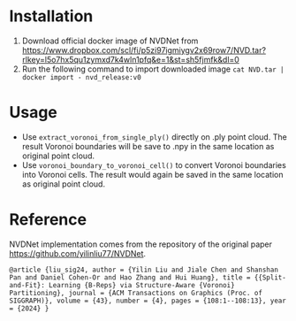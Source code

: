 # Installation

1) Download official docker image of NVDNet from https://www.dropbox.com/scl/fi/p5zi97igmiygv2x69row7/NVD.tar?rlkey=l5o7hx5qu1zymxd7k4wln1pfq&e=1&st=sh5fjmfk&dl=0
2) Run the following command to import downloaded image `cat NVD.tar | docker import - nvd_release:v0`

# Usage
- Use `extract_voronoi_from_single_ply()` directly on .ply point cloud. The result Voronoi boundaries will be save to .npy in the same location as original point cloud.
- Use `voronoi_boundary_to_voronoi_cell()` to convert Voronoi boundaries into Voronoi cells. The result would again be saved in the same location as original point cloud.

# Reference
NVDNet implementation comes from the repository of the original paper https://github.com/yilinliu77/NVDNet.

`@article {liu_sig24,
  author = {Yilin Liu and Jiale Chen and Shanshan Pan and Daniel Cohen-Or and Hao Zhang and Hui Huang},
  title = {{Split-and-Fit}: Learning {B-Reps} via Structure-Aware {Voronoi} Partitioning},
  journal = {ACM Transactions on Graphics (Proc. of SIGGRAPH)},
  volume = {43},
  number = {4},
  pages = {108:1--108:13},
  year = {2024}
}`
